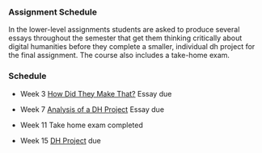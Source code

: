 ### Assignment Schedule

In the lower-level assignments students are asked to produce several essays throughout the semester that get them thinking critically about digital humanities before they complete a smaller, individual dh project for the final assignment. The course also includes a take-home exam.

### Schedule

- Week 3
[How Did They Make That?](https://github.com/marist-asc/dhcourse/blob/master/resources/assignments/lower_level/Assignment%20%231_HowDidTheyMakeThat_.pdf) Essay due

- Week 7
[Analysis of a DH Project](https://github.com/marist-asc/dhcourse/blob/master/resources/assignments/lower_level/Assignment%233_AnalysisofDHProject.pdf) Essay due

- Week 11
Take home exam completed

- Week 15
[DH Project](https://github.com/marist-asc/dhcourse/blob/master/resources/assignments/lower_level/Assignment%234_YourFinalDHProject.pdf) due


